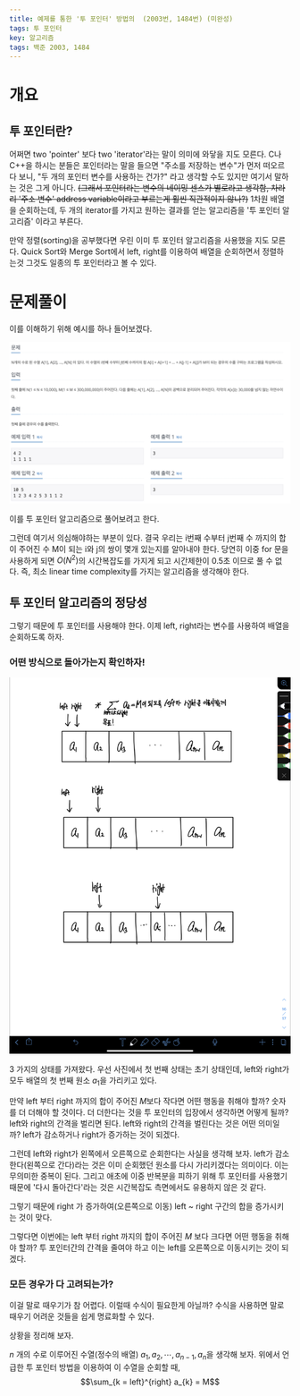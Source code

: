 ```yaml
---
title: 예제를 통한 '투 포인터' 방법의  (2003번, 1484번) (미완성)
tags: 투 포인터
key: 알고리즘
tags: 백준 2003, 1484
---
```


# 개요

## 투 포인터란?

어쩌면 two 'pointer' 보다 two 'iterator'라는 말이 의미에 와닿을 지도 모른다. C나 C++을 하시는 분들은 포인터라는 말을 들으면 "주소를 저장하는 변수"가 먼저 떠오르다 보니, "두 개의 포인터 변수를 사용하는 건가?" 라고 생각할 수도 있지만 여기서 말하는 것은 그게 아니다. ~~(그래서 포인터라는 변수의 네이밍 센스가 별로라고 생각함, 차라리 '주소 변수' address variable이라고 부르는게 훨씬 직관적이지 않나?)~~ 1차원 배열을 순회하는데, 두 개의 iterator를 가지고 원하는 결과를 얻는 알고리즘을 '투 포인터 알고리즘' 이라고 부른다.  

만약 정렬(sorting)을 공부했다면 우린 이미 투 포인터 알고리즘을 사용했을 지도 모른다. Quick Sort와 Merge Sort에서 left, right를 이용하여 배열을 순회하면서 정렬하는것 그것도 일종의 투 포인터라고 볼 수 있다.


# 문제풀이

이를 이해하기 위해 예시를 하나 들어보겠다.

<center><img src="/image/2021-01-30/2003.png"></center>

이를 투 포인터 알고리즘으로 풀어보려고 한다.  

그런데 여기서 의심해야하는 부분이 있다. 결국 우리는 i번째 수부터 j번째 수 까지의 합이 주어진 수 M이 되는 i와 j의 쌍이 몇개 있는지를 알아내야 한다. 당연히 이중 for 문을 사용하게 되면 $O(N^{2})$의 시간복잡도를 가지게 되고 시간제한이 0.5초 이므로 풀 수 없다. 즉, 최소 linear time complexity를 가지는 알고리즘을 생각해야 한다.  

## 투 포인터 알고리즘의 정당성

그렇기 때문에 투 포인터를 사용해야 한다. 이제 left, right라는 변수를 사용하여 배열을 순회하도록 하자.

### 어떤 방식으로 돌아가는지 확인하자!

<center><img src="/image/2021-01-30/tp_ex.jpeg"></center>

3 가지의 상태를 가져왔다. 우선 사진에서 첫 번째 상태는 초기 상태인데, left와 right가 모두 배열의 첫 번째 원소 $a_{1}$을 가리키고 있다.  

만약 left 부터 right 까지의 합이 주어진 $M$보다 작다면 어떤 행동을 취해야 할까? 숫자를 더 더해야 할 것이다. 더 더한다는 것을 투 포인터의 입장에서 생각하면 어떻게 될까? left와 right의 간격을 벌리면 된다. left와 right의 간격을 벌린다는 것은 어떤 의미일까? left가 감소하거나 right가 증가하는 것이 되겠다.  

그런데 left와 right가 왼쪽에서 오른쪽으로 순회한다는 사실을 생각해 보자. left가 감소한다(왼쪽으로 간다)라는 것은 이미 순회했던 원소를 다시 가리키겠다는 의미이다. 이는 무의미한 중복이 된다. 그리고 애초에 이중 반복분을 피하기 위해 투 포인터를 사용했기 때문에 '다시 돌아간다'라는 것은 시간복잡도 측면에서도 유용하지 않은 것 같다.  

그렇기 때문에 right 가 증가하여(오른쪽으로 이동) left ~ right 구간의 합을 증가시키는 것이 맞다.  

그렇다면 이번에는 left 부터 right 까지의 합이 주어진 $M$ 보다 크다면 어떤 행동을 취해야 할까? 투 포인터간의 간격을 줄여야 하고 이는 left를 오른쪽으로 이동시키는 것이 되겠다.  

### 모든 경우가 다 고려되는가?

이걸 말로 때우기가 참 어렵다. 이럴때 수식이 필요한게 아닐까? 수식을 사용하면 말로 때우기 어려운 것들을 쉽게 명료화할 수 있다.  

상황을 정리해 보자.  

$n$ 개의 수로 이루어진 수열(정수의 배열) $a_{1}, a_{2}, \cdots , a_{n-1}, a_{n}$을 생각해 보자. 위에서 언급한 투 포인터 방법을 이용하여 이 수열을 순회할 때, $$\sum_{k = left}^{right} a_{k} = M$$